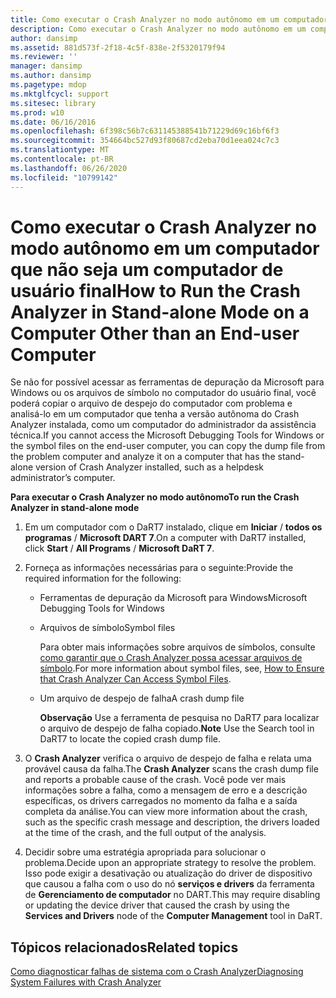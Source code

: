 ```yaml
---
title: Como executar o Crash Analyzer no modo autônomo em um computador que não seja um computador de usuário final
description: Como executar o Crash Analyzer no modo autônomo em um computador que não seja um computador de usuário final
author: dansimp
ms.assetid: 881d573f-2f18-4c5f-838e-2f5320179f94
ms.reviewer: ''
manager: dansimp
ms.author: dansimp
ms.pagetype: mdop
ms.mktglfcycl: support
ms.sitesec: library
ms.prod: w10
ms.date: 06/16/2016
ms.openlocfilehash: 6f398c56b7c631145388541b71229d69c16bf6f3
ms.sourcegitcommit: 354664bc527d93f80687cd2eba70d1eea024c7c3
ms.translationtype: MT
ms.contentlocale: pt-BR
ms.lasthandoff: 06/26/2020
ms.locfileid: "10799142"
---
```

# <span data-ttu-id="143ba-103">Como executar o Crash Analyzer no modo autônomo em um computador que não seja um computador de usuário final</span><span class="sxs-lookup"><span data-stu-id="143ba-103">How to Run the Crash Analyzer in Stand-alone Mode on a Computer Other than an End-user Computer</span></span>


<span data-ttu-id="143ba-104">Se não for possível acessar as ferramentas de depuração da Microsoft para Windows ou os arquivos de símbolo no computador do usuário final, você poderá copiar o arquivo de despejo do computador com problema e analisá-lo em um computador que tenha a versão autônoma do Crash Analyzer instalada, como um computador do administrador da assistência técnica.</span><span class="sxs-lookup"><span data-stu-id="143ba-104">If you cannot access the Microsoft Debugging Tools for Windows or the symbol files on the end-user computer, you can copy the dump file from the problem computer and analyze it on a computer that has the stand-alone version of Crash Analyzer installed, such as a helpdesk administrator’s computer.</span></span>

**<span data-ttu-id="143ba-105">Para executar o Crash Analyzer no modo autônomo</span><span class="sxs-lookup"><span data-stu-id="143ba-105">To run the Crash Analyzer in stand-alone mode</span></span>**

1.  <span data-ttu-id="143ba-106">Em um computador com o DaRT7 instalado, clique em **Iniciar**  /  **todos os programas**  /  **Microsoft DART 7**.</span><span class="sxs-lookup"><span data-stu-id="143ba-106">On a computer with DaRT7 installed, click **Start** / **All Programs** / **Microsoft DaRT 7**.</span></span>

2.  <span data-ttu-id="143ba-107">Forneça as informações necessárias para o seguinte:</span><span class="sxs-lookup"><span data-stu-id="143ba-107">Provide the required information for the following:</span></span>

    -   <span data-ttu-id="143ba-108">Ferramentas de depuração da Microsoft para Windows</span><span class="sxs-lookup"><span data-stu-id="143ba-108">Microsoft Debugging Tools for Windows</span></span>

    -   <span data-ttu-id="143ba-109">Arquivos de símbolo</span><span class="sxs-lookup"><span data-stu-id="143ba-109">Symbol files</span></span>

        <span data-ttu-id="143ba-110">Para obter mais informações sobre arquivos de símbolos, consulte [como garantir que o Crash Analyzer possa acessar arquivos de símbolo](how-to-ensure-that-crash-analyzer-can-access-symbol-files-dart-7.md).</span><span class="sxs-lookup"><span data-stu-id="143ba-110">For more information about symbol files, see, [How to Ensure that Crash Analyzer Can Access Symbol Files](how-to-ensure-that-crash-analyzer-can-access-symbol-files-dart-7.md).</span></span>

    -   <span data-ttu-id="143ba-111">Um arquivo de despejo de falha</span><span class="sxs-lookup"><span data-stu-id="143ba-111">A crash dump file</span></span>

        <span data-ttu-id="143ba-112">**Observação**  Use a ferramenta de pesquisa no DaRT7 para localizar o arquivo de despejo de falha copiado.</span><span class="sxs-lookup"><span data-stu-id="143ba-112">**Note** Use the Search tool in DaRT7 to locate the copied crash dump file.</span></span>

         

3.  <span data-ttu-id="143ba-113">O **Crash Analyzer** verifica o arquivo de despejo de falha e relata uma provável causa da falha.</span><span class="sxs-lookup"><span data-stu-id="143ba-113">The **Crash Analyzer** scans the crash dump file and reports a probable cause of the crash.</span></span> <span data-ttu-id="143ba-114">Você pode ver mais informações sobre a falha, como a mensagem de erro e a descrição específicas, os drivers carregados no momento da falha e a saída completa da análise.</span><span class="sxs-lookup"><span data-stu-id="143ba-114">You can view more information about the crash, such as the specific crash message and description, the drivers loaded at the time of the crash, and the full output of the analysis.</span></span>

4.  <span data-ttu-id="143ba-115">Decidir sobre uma estratégia apropriada para solucionar o problema.</span><span class="sxs-lookup"><span data-stu-id="143ba-115">Decide upon an appropriate strategy to resolve the problem.</span></span> <span data-ttu-id="143ba-116">Isso pode exigir a desativação ou atualização do driver de dispositivo que causou a falha com o uso do nó **serviços e drivers** da ferramenta de **Gerenciamento de computador** no DART.</span><span class="sxs-lookup"><span data-stu-id="143ba-116">This may require disabling or updating the device driver that caused the crash by using the **Services and Drivers** node of the **Computer Management** tool in DaRT.</span></span>

## <span data-ttu-id="143ba-117">Tópicos relacionados</span><span class="sxs-lookup"><span data-stu-id="143ba-117">Related topics</span></span>


[<span data-ttu-id="143ba-118">Como diagnosticar falhas de sistema com o Crash Analyzer</span><span class="sxs-lookup"><span data-stu-id="143ba-118">Diagnosing System Failures with Crash Analyzer</span></span>](diagnosing-system-failures-with-crash-analyzer--dart-7.md)

 

 





